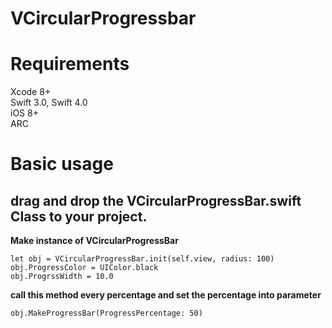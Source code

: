 # VCircularProgressbar

# Requirements
Xcode 8+          
Swift 3.0, Swift 4.0                   
iOS 8+                        
ARC

# Basic usage
## drag and drop the VCircularProgressBar.swift Class to your project. ##

**Make instance of VCircularProgressBar**

```
let obj = VCircularProgressBar.init(self.view, radius: 100)
obj.ProgressColor = UIColor.black
obj.ProgrssWidth = 10.0
```
**call this method every percentage and set the percentage into parameter**
```
obj.MakeProgressBar(ProgressPercentage: 50)
```


<a href="https://github.com/vishalkalola1/VCircularProgressbar/blob/master/Progress.gif"><img src="https://github.com/vishalkalola1/VCircularProgressbar/blob/master/Progress.gif" title=""/></a>
